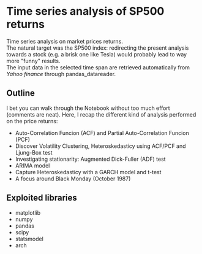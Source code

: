 # Time series analysis of SP500 returns
Time series analysis on market prices returns.  
The natural target was the SP500 index: redirecting the present
analysis towards a stock (e.g. a brisk one like Tesla) would probably lead to way more "funny" results.  
The input data in the selected time span are retrieved automatically from *Yahoo finance* through pandas_datareader.

## Outline
I bet you can walk through the Notebook without too much effort (comments are neat). Here, I recap the different kind
of analysis performed on the price returns:
 - Auto-Correlation Funcion (ACF) and Partial Auto-Correlation Funcion (PCF)
 - Discover Volatility Clustering, Heteroskedasticy using ACF/PCF and Ljung-Box test
 - Investigating stationarity: Augmented Dick-Fuller (ADF) test
 - ARIMA model
 - Capture Heteroskedasticy with a GARCH model and t-test
 - A focus around Black Monday (October 1987)

## Exploited libraries
 - matplotlib
 - numpy
 - pandas
 - scipy
 - statsmodel
 - arch
